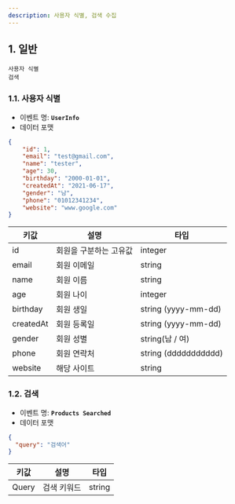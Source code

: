 ```yaml
---
description: 사용자 식별, 검색 수집
---
```


## 1. 일반

```
사용자 식별
검색
```


### 1.1. 사용자 식별

* 이벤트 명: **```UserInfo```**
* 데이터 포맷

```json
{
	"id": 1,
	"email": "test@gmail.com",
	"name": "tester",
	"age": 30,
	"birthday": "2000-01-01",
	"createdAt": "2021-06-17",
	"gender": "남",
	"phone": "01012341234",
	"website": "www.google.com"
}
```

|키값|설명|타입|
|------|---|---|
|id|회원을 구분하는 고유값|integer|
|email|회원 이메일|string|
|name|회원 이름|string|
|age|회원 나이|integer|
|birthday|회원 생일|string (yyyy-mm-dd)|
|createdAt|회원 등록일|string (yyyy-mm-dd)|
|gender|회원 성별|string(남 / 여)|
|phone|회원 연락처|string (ddddddddddd)|
|website|해당 사이트|string|



### 1.2. 검색

* 이벤트 명: **```Products Searched```**
* 데이터 포맷

```json
{
  "query": "검색어"
}
```

|키값|설명|타입|
|------|---|---|
|Query|검색 키워드|string|